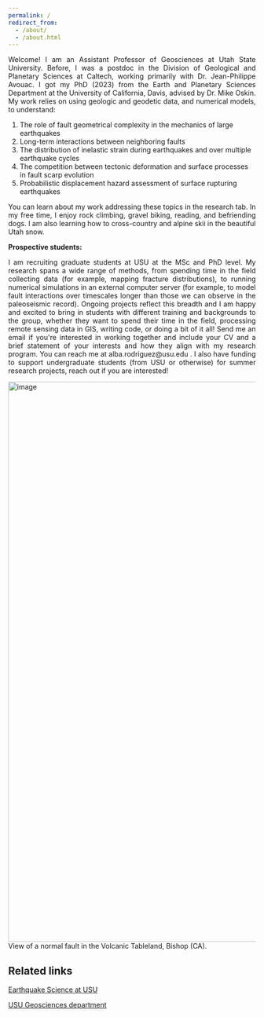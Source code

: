 ```yaml
---
permalink: /
redirect_from: 
  - /about/
  - /about.html
---
```


<p align="justify">
Welcome! I am an Assistant Professor of Geosciences at Utah State University. Before, I was a postdoc in the Division of Geological and Planetary Sciences at Caltech, working primarily with Dr. Jean-Philippe Avouac. I got my PhD (2023) from the Earth and Planetary Sciences Department at the University of California, Davis, advised by Dr. Mike Oskin. My work relies on using geologic and geodetic data, and numerical models, to understand:
</p>

1. The role of fault geometrical complexity in the mechanics of large earthquakes
2. Long-term interactions between neighboring faults
3. The distribution of inelastic strain during earthquakes and over multiple earthquake cycles
4. The competition between tectonic deformation and surface processes in fault scarp evolution
5. Probabilistic displacement hazard assessment of surface rupturing earthquakes


<p align="justify">
You can learn about my work addressing these topics in the research tab. In my free time, I enjoy rock climbing, gravel biking, reading, and befriending dogs. I am also learning how to cross-country and alpine skii in the beautiful Utah snow.
</p>


**Prospective students:**

<p align="justify">
I am recruiting graduate students at USU at the MSc and PhD level. My research spans a wide range of methods, from spending time in the field collecting data (for example, mapping fracture distributions), to running numerical simulations in an external computer server (for example, to model fault interactions over timescales longer than those we can observe in the paleoseismic record). Ongoing projects reflect this breadth and I am happy and excited to bring in students with different training and backgrounds to the group, whether they want to spend their time in the field, processing remote sensing data in GIS, writing code, or doing a bit of it all! Send me an email if you're interested in working together and include your CV and a brief statement of your interests and how they align with my research program. You can reach me at alba.rodriguez@usu.edu . I also have funding to support undergraduate students (from USU or otherwise) for summer research projects, reach out if you are interested! 
</p>

<img width="1141" alt="image" src="https://github.com/absrp/albamrodriguez.github.io/assets/52015046/84a62990-196b-4156-9be6-10dce4c3f664">
View of a normal fault in the Volcanic Tableland, Bishop (CA).

## Related links

[Earthquake Science at USU](https://www.usu.edu/geo/earthquake-science)

[USU Geosciences department](https://www.usu.edu/geo/)
